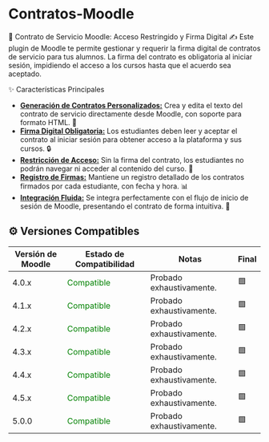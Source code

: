 # Contratos-Moodle
📜 Contrato de Servicio Moodle: Acceso Restringido y Firma Digital ✍️
Este plugin de Moodle te permite gestionar y requerir la firma digital de contratos de servicio para tus alumnos. La firma del contrato es obligatoria al iniciar sesión, impidiendo el acceso a los cursos hasta que el acuerdo sea aceptado.

✨ Características Principales
* **<ins>Generación de Contratos Personalizados:</ins>** Crea y edita el texto del contrato de servicio directamente desde Moodle, con soporte para formato HTML. 📝
* **<ins>Firma Digital Obligatoria:</ins>** Los estudiantes deben leer y aceptar el contrato al iniciar sesión para obtener acceso a la plataforma y sus cursos. 🔒
* **<ins>Restricción de Acceso:</ins>** Sin la firma del contrato, los estudiantes no podrán navegar ni acceder al contenido del curso. 🚫
* **<ins>Registro de Firmas:</ins>** Mantiene un registro detallado de los contratos firmados por cada estudiante, con fecha y hora. 📊
* **<ins>Integración Fluida:</ins>** Se integra perfectamente con el flujo de inicio de sesión de Moodle, presentando el contrato de forma intuitiva. 🔗

## ⚙️ Versiones Compatibles

| Versión de Moodle | Estado de Compatibilidad                                   | Notas                      | Final |
|-------------------|------------------------------------------------------------|----------------------------|-------|
| 4.0.x             | <span style="color:green;">Compatible</span>               | Probado exhaustivamente.   | 🟩   |
| 4.1.x             | <span style="color:green;">Compatible</span>               | Probado exhaustivamente.   | 🟩   |
| 4.2.x             | <span style="color:green;">Compatible</span>               | Probado exhaustivamente.   | 🟩   |
| 4.3.x             | <span style="color:green;">Compatible</span>               | Probado exhaustivamente.   | 🟩   |
| 4.4.x             | <span style="color:green;">Compatible</span>               | Probado exhaustivamente.   | 🟩   |
| 4.5.x             | <span style="color:green;">Compatible</span>               | Probado exhaustivamente.   | 🟩   |
| 5.0.0             | <span style="color:green;">Compatible</span>               | Probado exhaustivamente.   | 🟩   |

